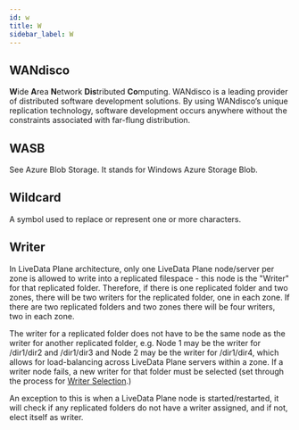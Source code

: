 ```yaml
---
id: w
title: W
sidebar_label: W
---
```


## WANdisco
**W**ide **A**rea **N**etwork **Dis**tributed **Co**mputing. WANdisco is a leading provider of distributed software development solutions. By using WANdisco’s unique replication technology, software development occurs anywhere without the constraints associated with far-flung distribution.

## WASB
See Azure Blob Storage. It stands for Windows Azure Storage Blob.

## Wildcard
A symbol used to replace or represent one or more characters.

## Writer
In LiveData Plane architecture, only one LiveData Plane node/server per zone is allowed to write into a replicated filespace - this node is the "Writer" for that replicated folder. Therefore, if there is one replicated folder and two zones, there will be two writers for the replicated folder, one in each zone. If there are two replicated folders and two zones there will be four writers, two in each zone.

The writer for a replicated folder does not have to be the same node as the writer for another replicated folder, e.g. Node 1 may be the writer for /dir1/dir2 and /dir1/dir3 and Node 2 may be the writer for /dir1/dir4, which allows for load-balancing across LiveData Plane servers within a zone. If a writer node fails, a new writer for that folder must be selected (set through the process for [Writer Selection](https://docs.wandisco.com/bigdata/wdfusion/#doc_writer-status).)

An exception to this is when a LiveData Plane node is started/restarted, it will check if any replicated folders do not have a writer assigned, and if not, elect itself as writer.
